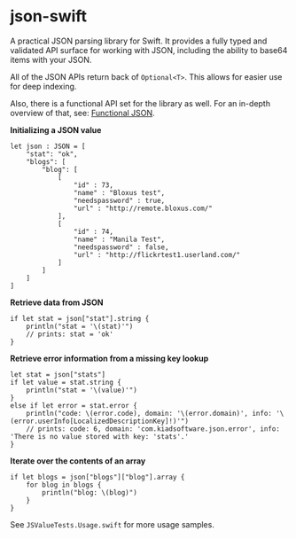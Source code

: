 json-swift
==========

A practical JSON parsing library for Swift. It provides a fully typed and validated API surface for working with JSON, including the ability to base64 items with your JSON.

All of the JSON APIs return back of `Optional<T>`. This allows for easier use for deep indexing.

Also, there is a functional API set for the library as well. For an in-depth overview of that, see: [Functional JSON](http://owensd.io/2014/08/06/functional-json.html).

**Initializing a JSON value**

    let json : JSON = [
        "stat": "ok",
        "blogs": [
            "blog": [
                [
                    "id" : 73,
                    "name" : "Bloxus test",
                    "needspassword" : true,
                    "url" : "http://remote.bloxus.com/"
                ],
                [
                    "id" : 74,
                    "name" : "Manila Test",
                    "needspassword" : false,
                    "url" : "http://flickrtest1.userland.com/"
                ]
            ]
        ]
    ]
    
**Retrieve data from JSON**

    if let stat = json["stat"].string {
        println("stat = '\(stat)'")
        // prints: stat = 'ok'
    }
    
**Retrieve error information from a missing key lookup**

    let stat = json["stats"]
    if let value = stat.string {
        println("stat = '\(value)'")
    }
    else if let error = stat.error {
        println("code: \(error.code), domain: '\(error.domain)', info: '\(error.userInfo[LocalizedDescriptionKey]!)'")
        // prints: code: 6, domain: 'com.kiadsoftware.json.error', info: 'There is no value stored with key: 'stats'.'
    }

**Iterate over the contents of an array**
    
    if let blogs = json["blogs"]["blog"].array {
        for blog in blogs {
            println("blog: \(blog)")
        }
    }
  
  See `JSValueTests.Usage.swift` for more usage samples.

